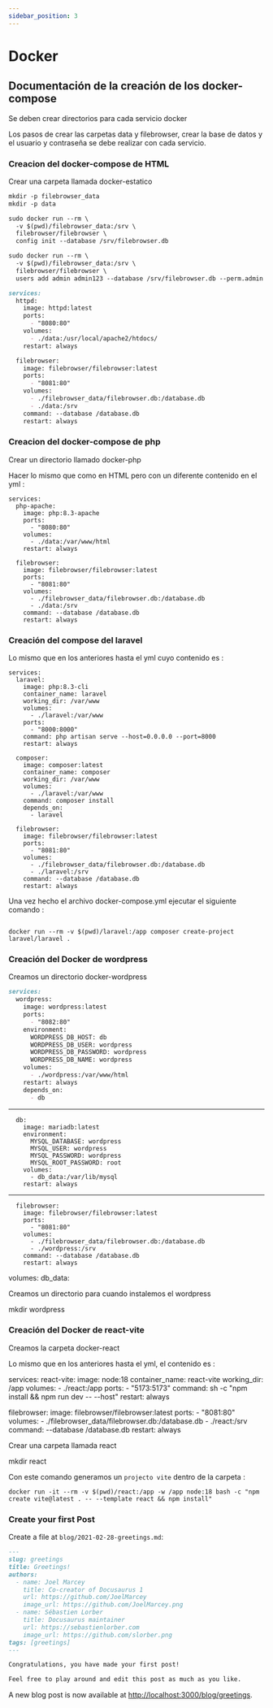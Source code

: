 ```yaml
---
sidebar_position: 3
---
```


# Docker

## Documentación de la creación de los docker-compose


Se deben crear directorios para cada servicio docker

Los pasos de crear las carpetas data y filebrowser, crear la base de datos y el usuario y contraseña se debe realizar con cada servicio.

### Creacion del docker-compose de HTML 

Crear una carpeta llamada docker-estatico


```md title="Crear estas carpetas"
mkdir -p filebrowser_data
mkdir -p data
```



```md title="Creamos una base de datos en filebrowser"
sudo docker run --rm \
  -v $(pwd)/filebrowser_data:/srv \
  filebrowser/filebrowser \
  config init --database /srv/filebrowser.db
```



``` md title="Creamos el usuario admin y la contraseña admin123"
sudo docker run --rm \
  -v $(pwd)/filebrowser_data:/srv \
  filebrowser/filebrowser \
  users add admin admin123 --database /srv/filebrowser.db --perm.admin
```



``` md title="Crear un archivo llamado docker-compose.yml con el siguiente contenido"
services:
  httpd:
    image: httpd:latest
    ports:
      - "8080:80"
    volumes:
      - ./data:/usr/local/apache2/htdocs/
    restart: always

  filebrowser:
    image: filebrowser/filebrowser:latest
    ports:
      - "8081:80"
    volumes:
      - ./filebrowser_data/filebrowser.db:/database.db
      - ./data:/srv
    command: --database /database.db
    restart: always

```

### Creacion del docker-compose de php 

Crear un directorio llamado docker-php

Hacer lo mismo que como en HTML pero con un diferente contenido en el yml :

```
services:
  php-apache:
    image: php:8.3-apache
    ports:
      - "8080:80"
    volumes:
      - ./data:/var/www/html
    restart: always

  filebrowser:
    image: filebrowser/filebrowser:latest
    ports:
      - "8081:80"
    volumes:
      - ./filebrowser_data/filebrowser.db:/database.db
      - ./data:/srv
    command: --database /database.db
    restart: always
```

### Creación del compose del laravel


Lo mismo que en los anteriores hasta el yml cuyo contenido es :

``` 
services:
  laravel:
    image: php:8.3-cli
    container_name: laravel
    working_dir: /var/www
    volumes:
      - ./laravel:/var/www
    ports:
      - "8000:8000"
    command: php artisan serve --host=0.0.0.0 --port=8000
    restart: always

  composer:
    image: composer:latest
    container_name: composer
    working_dir: /var/www
    volumes:
      - ./laravel:/var/www
    command: composer install
    depends_on:
      - laravel

  filebrowser:
    image: filebrowser/filebrowser:latest
    ports:
      - "8081:80"
    volumes:
      - ./filebrowser_data/filebrowser.db:/database.db
      - ./laravel:/srv
    command: --database /database.db
    restart: always

```

Una vez hecho el archivo docker-compose.yml ejecutar el siguiente comando :
```

docker run --rm -v $(pwd)/laravel:/app composer create-project laravel/laravel .
```

### Creación del Docker de wordpress

Creamos un directorio docker-wordpress


```md  title="Lo mismo que en los anteriores con el contenido del yml así"
services:
  wordpress:
    image: wordpress:latest
    ports:
      - "8082:80"
    environment:
      WORDPRESS_DB_HOST: db
      WORDPRESS_DB_USER: wordpress
      WORDPRESS_DB_PASSWORD: wordpress
      WORDPRESS_DB_NAME: wordpress
    volumes:
      - ./wordpress:/var/www/html
    restart: always
    depends_on:
      - db
```
-------
```
  db:
    image: mariadb:latest
    environment:
      MYSQL_DATABASE: wordpress
      MYSQL_USER: wordpress
      MYSQL_PASSWORD: wordpress
      MYSQL_ROOT_PASSWORD: root
    volumes:
      - db_data:/var/lib/mysql
    restart: always
```
-------

```
  filebrowser:
    image: filebrowser/filebrowser:latest
    ports:
      - "8081:80"
    volumes:
      - ./filebrowser_data/filebrowser.db:/database.db
      - ./wordpress:/srv
    command: --database /database.db
    restart: always
```
volumes:
  db_data:

Creamos un directorio para cuando instalemos el wordpress

mkdir wordpress



### Creación del Docker de react-vite

Creamos la carpeta docker-react

Lo mismo que en los anteriores hasta el yml, el contenido es :

services:
  react-vite:
    image: node:18
    container_name: react-vite
    working_dir: /app
    volumes:
      - ./react:/app
    ports:
      - "5173:5173"
    command: sh -c "npm install && npm run dev -- --host"
    restart: always

  filebrowser:
    image: filebrowser/filebrowser:latest
    ports:
      - "8081:80"
    volumes:
      - ./filebrowser_data/filebrowser.db:/database.db
      - ./react:/srv
    command: --database /database.db
    restart: always

Crear una carpeta llamada react

mkdir react

Con este comando generamos un `projecto vite` dentro de la carpeta :
```
docker run -it --rm -v $(pwd)/react:/app -w /app node:18 bash -c "npm create vite@latest . -- --template react && npm install"
```





### Create your first Post

Create a file at `blog/2021-02-28-greetings.md`:

```md title="blog/2021-02-28-greetings.md"
---
slug: greetings
title: Greetings!
authors:
  - name: Joel Marcey
    title: Co-creator of Docusaurus 1
    url: https://github.com/JoelMarcey
    image_url: https://github.com/JoelMarcey.png
  - name: Sébastien Lorber
    title: Docusaurus maintainer
    url: https://sebastienlorber.com
    image_url: https://github.com/slorber.png
tags: [greetings]
---

Congratulations, you have made your first post!

Feel free to play around and edit this post as much as you like.
```

A new blog post is now available at [http://localhost:3000/blog/greetings](http://localhost:3000/blog/greetings).
